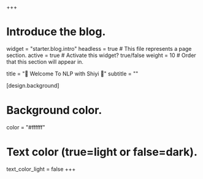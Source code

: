 +++
# Introduce the blog.
widget = "starter.blog.intro"
headless = true  # This file represents a page section.
active = true  # Activate this widget? true/false
weight = 10  # Order that this section will appear in.

title = "🌸 Welcome To NLP with Shiyi 🤖"
subtitle = ""

[design.background]
  # Background color.
  color = "#ffffff"

  # Text color (true=light or false=dark).
  text_color_light = false
+++
